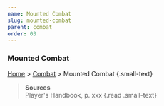 ```yaml
---
name: Mounted Combat
slug: mounted-combat
parent: combat
order: 03
---
```

### Mounted Combat
[Home](dm-operations-center) > [Combat](combat) > Mounted Combat {.small-text}

> **Sources** <br/>
> Player's Handbook, p. xxx
{.read .small-text}